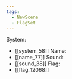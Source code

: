 ```yaml
---
tags:
  - NewScene
  - FlagSet
---
```

System:
- [[system_58]]
Name:
- [[name_77]]
Sound:
- [[sound_38]]
Flag:
- [[flag_12068]]
